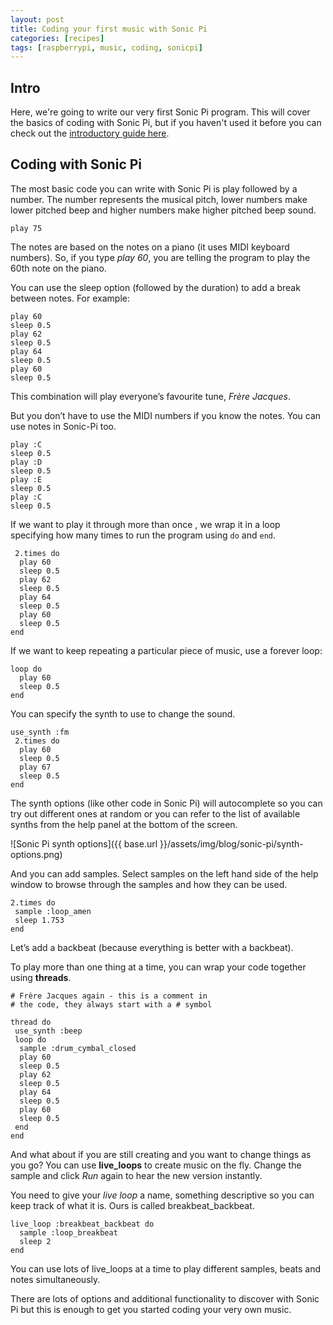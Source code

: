 ```yaml
---
layout: post
title: Coding your first music with Sonic Pi
categories: [recipes]
tags: [raspberrypi, music, coding, sonicpi]
---
```


## Intro
Here, we're going to write our very first Sonic Pi program. This will cover the basics of coding with Sonic Pi, but if you haven't used it before you can check out the [introductory guide here](/getting-started-with-sonic-pi).

## Coding with Sonic Pi

The most basic code you can write with Sonic Pi is play followed by a number. The number represents the musical pitch, lower numbers make lower pitched beep and higher numbers make higher pitched beep sound.

    play 75

The notes are based on the notes on a piano (it uses MIDI keyboard numbers). So, if you type *play 60*, you are telling the program to play the 60th note on the piano.

You can use the sleep option (followed by the duration) to add a break between notes. For example:

    play 60
    sleep 0.5
    play 62
    sleep 0.5
    play 64
    sleep 0.5
    play 60
    sleep 0.5


  This combination will play everyone’s favourite tune, *Frère Jacques*.

But you don’t have to use the MIDI numbers if you know the notes. You can use notes in Sonic-Pi too.

    play :C
    sleep 0.5
    play :D
    sleep 0.5
    play :E
    sleep 0.5
    play :C
    sleep 0.5  

 If we want to play it through more than once , we wrap it in a loop specifying how many times to run the program using `do` and `end`.

     2.times do
      play 60
      sleep 0.5
      play 62
      sleep 0.5
      play 64
      sleep 0.5
      play 60
      sleep 0.5
    end

If we want to keep repeating a particular piece of music, use a forever loop:

    loop do
      play 60
      sleep 0.5
    end

You can specify the synth to use to change the sound.

    use_synth :fm
     2.times do
      play 60
      sleep 0.5
      play 67
      sleep 0.5
    end

The synth options (like other code in Sonic Pi) will autocomplete so you can try out different ones at random or you can refer to the list of available synths from the help panel at the bottom of the screen.    

![Sonic Pi synth options]({{ base.url }}/assets/img/blog/sonic-pi/synth-options.png)


And you can add samples. Select samples on the left hand side of the help window to browse through the samples and how they can be used.

    2.times do
     sample :loop_amen
     sleep 1.753
    end

Let’s add a backbeat (because everything is better with a backbeat).

To play more than one thing at a time, you can wrap your code together using **threads**.    

    # Frère Jacques again - this is a comment in
    # the code, they always start with a # symbol

    thread do
     use_synth :beep
     loop do
      sample :drum_cymbal_closed
      play 60
      sleep 0.5
      play 62
      sleep 0.5
      play 64
      sleep 0.5
      play 60
      sleep 0.5
     end
    end

And what about if you are still creating and you want to change things as you go? You can use **live_loops** to create music on the fly. Change the sample and click *Run* again to hear the new version instantly.

You need to give your *live loop* a name, something descriptive so you can keep track of what it is. Ours is called breakbeat_backbeat.

    live_loop :breakbeat_backbeat do
      sample :loop_breakbeat
      sleep 2
    end

You can use lots of live_loops at a time to play different samples, beats and notes simultaneously.

There are lots of options and additional functionality to discover with Sonic Pi but this is enough to get you started coding your very own music.
